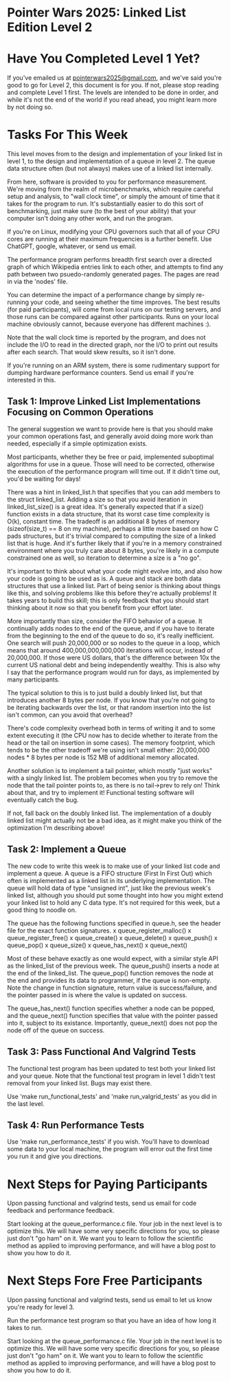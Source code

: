 # Pointer Wars 2025: Linked List Edition Level 2

# Have You Completed Level 1 Yet?
If you've emailed us at pointerwars2025@gmail.com, and we've said
you're good to go for Level 2, this document is for you. If not,
please stop reading and complete Level 1 first. The levels are 
intended to be done in order, and while it's not the end of the
world if you read ahead, you might learn more by not doing so.

# Tasks For This Week
This level moves from to the design and implementation of your
linked list in level 1, to the design and implementation of a queue
in level 2. The queue data structure often (but not always) makes
use of a linked list internally.

From here, software is provided to you for performance measurement.
We're moving from the realm of microbenchmarks, which require careful
setup and analysis, to "wall clock time", or simply the amount of time
that it takes for the program to run. It's substantially easier to
do this sort of benchmarking, just make sure (to the best of your ability)
that your computer isn't doing any other work, and run the program.

If you're on Linux, modifying your CPU governors such that all of your
CPU cores are running at their maximum frequencies is a further
benefit. Use ChatGPT, google, whatever, or send us email.

The performance program performs breadth first search over a directed
graph of which Wikipedia entries link to each other, and attempts to
find any path between two psuedo-randomly generated pages. The pages
are read in via the 'nodes' file. 

You can determine the impact of a performance change by simply
re-running your code, and seeing whether the time improves. The best
results (for paid participants), will come from local runs on our 
testing servers, and those runs can be compared against other
participants. Runs on your local machine obviously cannot, because
everyone has different machines :).

Note that the wall clock time is reported by the program, and does not
include the I/O to read in the directed graph, nor the I/O to print
out results after each search. That would skew results, so it isn't done.

If you're running on an ARM system, there is some rudimentary support
for dumping hardware performance counters. Send us email if you're 
interested in this.

## Task 1: Improve Linked List Implementations Focusing on Common Operations
The general suggestion we want to provide here is that you should make
your common operations fast, and generally avoid doing more work than 
needed, especially if a simple optimization exists.

Most participants, whether they be free or paid, implemented suboptimal
algorithms for use in a queue. Those will need to be corrected, otherwise
the execution of the performance program will time out. If it didn't time
out, you'd be waiting for days!

There was a hint in linked_list.h that specifies that you can add members
to the struct linked_list. Adding a size so that you avoid iteration
in linked_list_size() is a great idea. It's generally expected that if
a size() function exists in a data structure, that its worst case time
complexity is O(k), constant time. The tradeoff is an additional 8 bytes
of memory (sizeof(size_t) == 8 on my machine), perhaps a little more based
on how C pads structures, but it's trivial compared to computing the size
of a linked list that is huge. And it's further likely that if you're
in a memory constrained environment where you truly care about 8 bytes,
you're likely in a compute constrained one as well, so iteration to determine
a size is a "no go".

It's important to think about what your code might evolve into, and also
how your code is going to be used as is. A queue and stack are both
data structures that use a linked list. Part of being senior is thinking
about things like this, and solving problems like this before they're
actually problems! It takes years to build this skill; this is only feedback
that you should start thinking about it now so that you benefit from 
your effort later.

More importantly than size, consider the FIFO behavior of a queue. It continually
adds nodes to the end of the queue, and if you have to iterate from the beginning 
to the end of the queue to do so, it's really inefficient. 
One search will push 20,000,000 or so nodes to the queue in a loop, 
which means that around 400,000,000,000,000 iterations will occur, instead 
of 20,000,000. If those were US dollars, that's the difference between 10x 
the current US national debt and being independently wealthy. 
This is also why I say that the performance program would run for days, 
as implemented by many participants.

The typical solution to this is to just build a doubly linked list, but
that introduces another 8 bytes per node. If you know that you're not
going to be iterating backwards over the list, or that random insertion
into the list isn't common, can you avoid that overhead?

There's code complexity overhead both in terms of writing it and
to some extent executing it (the CPU now has to decide whether to iterate
from the head or the tail on insertion in some cases). The memory footprint,
which tends to be the other tradeoff we're using isn't small either:
20,000,000 nodes * 8 bytes per node is 152 MB of additional memory allocated.

Another solution is to implement a tail pointer, which mostly "just works"
with a singly linked list. The problem becomes when you try to remove the 
node that the tail pointer points to, as there is no tail->prev to rely on! 
Think about that, and try to implement it! Functional testing software
will eventually catch the bug.

If not, fall back on the doubly linked list. The implementation of a doubly
linked list might actually not be a bad idea, as it might make you think
of the optimization I'm describing above! 

## Task 2: Implement a Queue
The new code to write this week is to make use of your linked list
code and implement a queue. A queue is a FIFO structure (First In
First Out) which often is implemented as a linked list in its
underlying implementation. The queue will hold data of type
"unsigned int", just like the previous week's linked list, although
you should put some thought into how you might extend your linked
list to hold any C data type. It's not required for this week,
but a good thing to noodle on.

The queue has the following functions specified in queue.h, see
the header file for the exact function signatures.
 x queue_register_malloc()
 x queue_register_free()
 x queue_create()
 x queue_delete()
 x queue_push()
 x queue_pop()
 x queue_size()
 x queue_has_next()
 x queue_next()

Most of these behave exactly as one would expect, with a similar style
API as the linked_list of the previous week. The queue_push() 
inserts a node at the end of the linked_list. The queue_pop() function
removes the node at the end and provides its data to programmer, 
if the queue is non-empty. Note the change in function signature, 
return value is success/failure, and the pointer passed in is where
the value is updated on success.

The queue_has_next() function specifies whether a node can be popped,
and the queue_next() function specifies that value with the pointer
passed into it, subject to its existance. Importantly, queue_next()
does not pop the node off of the queue on success.

## Task 3: Pass Functional And Valgrind Tests
The functional test program has been updated to test both your linked
list and your queue. Note that the functional test program in level 1
didn't test removal from your linked list. Bugs may exist there.

Use 'make run_functional_tests' and 'make run_valgrid_tests' as you did
in the last level.

## Task 4: Run Performance Tests
Use 'make run_performance_tests' if you wish. You'll have to download
some data to your local machine, the program will error out the first
time you run it and give you directions.

# Next Steps for Paying Participants
Upon passing functional and valgrind tests, send us email for code
feedback and performance feedback.

Start looking at the queue_performance.c file. Your job in the next level 
is to optimize this. We will have some very specific directions for
you, so please just don't "go ham" on it. We want you to learn to follow
the scientific method as applied to improving performance, and will
have a blog post to show you how to do it.

# Next Steps Fore Free Participants
Upon passing functional and valgrind tests, send us email to let us
know you're ready for level 3.

Run the performance test program so that you have an idea of how
long it takes to run.

Start looking at the queue_performance.c file. Your job in the next level 
is to optimize this. We will have some very specific directions for
you, so please just don't "go ham" on it. We want you to learn to follow
the scientific method as applied to improving performance, and will
have a blog post to show you how to do it.
